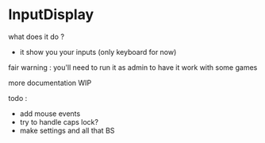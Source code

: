 # InputDisplay

what does it do ?
- it show you your inputs (only keyboard for now)

fair warning : you'll need to run it as admin to have it work with some games

more documentation WIP

todo :
 - add mouse events
 - try to handle caps lock?
 - make settings and all that BS
